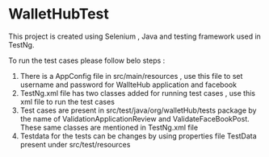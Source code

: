 # WalletHubTest

This project is created using Selenium , Java and testing framework used in TestNg.

To run the test cases please follow belo steps :

1. There is a AppConfig file in src/main/resources , use this file to set username and password for WallteHub application and facebook
2. TestNg.xml file has two classes added for running test cases , use this xml file to run the test cases 
3. Test cases are present in src/test/java/org/walletHub/tests package by the name of ValidationApplicationReview and ValidateFaceBookPost.
    These same classes are mentioned in TestNg.xml file
4. Testdata for the tests can be changes by using properties file TestData present under src/test/resources

    
